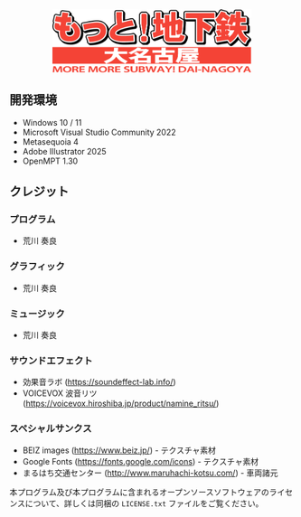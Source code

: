 <div align="center">
<img src="./Others/logo.png" width="70%">
</div>

## 開発環境

- Windows 10 / 11
- Microsoft Visual Studio Community 2022
- Metasequoia 4
- Adobe Illustrator 2025
- OpenMPT 1.30

## クレジット

### プログラム

- 荒川 奏良

### グラフィック

- 荒川 奏良

### ミュージック

- 荒川 奏良

### サウンドエフェクト

- 効果音ラボ (https://soundeffect-lab.info/)
- VOICEVOX 波音リツ (https://voicevox.hiroshiba.jp/product/namine_ritsu/)

### スペシャルサンクス

- BEIZ images (https://www.beiz.jp/) - テクスチャ素材
- Google Fonts (https://fonts.google.com/icons) - テクスチャ素材
- まるはち交通センター (http://www.maruhachi-kotsu.com/) - 車両諸元

本プログラム及び本プログラムに含まれるオープンソースソフトウェアのライセンスについて、詳しくは同梱の `LICENSE.txt` ファイルをご覧ください。
